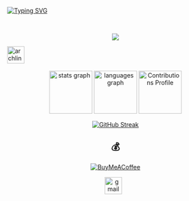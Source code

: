 [![Typing SVG](https://readme-typing-svg.demolab.com?font=Pacifico&pause=1000&width=435&lines=Hey%2C+It's+archie;I+am+a+Full+Stack+Developer;Talk+is+cheap+Show+me+the+code;Pentester+I+Love+Hacking)](https://git.io/typing-svg)



<br>
<p align="center"> 
  <img src="https://profile-counter.glitch.me/14archie/count.svg" />
</p>

<div align="left">
   <a href="https://archlinux.org/" target="_blank">
        <img src="https://www.vectorlogo.zone/logos/archlinux/archlinux-icon.svg" alt="archlinux" width="40" height="40"/> 
    </a>
</div>
	
<br>

<div align="center">	
<img src="https://github-readme-stats.vercel.app/api?hide_title=false&hide_rank=false&show_icons=true&include_all_commits=true&count_private=true&disable_animations=false&theme=nightowl&locale=en&hide_border=false&username=14archie" height="100" alt="stats graph"  />
<img src="https://github-readme-stats.vercel.app/api/top-langs?locale=en&hide_title=false&layout=compact&card_width=320&langs_count=5&theme=nightowl&hide_border=false&username=14archie" height="100" alt="languages graph"  />
	<img alt="Contributions Profile" src="https://github-profile-summary-cards.vercel.app/api/cards/profile-details?username=14archie&theme=nightowl" height="100" alt="Contributions Profile" />

 [![GitHub Streak](https://streak-stats.demolab.com/?user=14archie&theme=nightowl)](https://git.io/streak-stats)

  
  ## 💰 
[![BuyMeACoffee](https://img.shields.io/badge/Buy%20Me%20a%20Coffee-ffdd00?style=for-the-badge&logo=buy-me-a-coffee&logoColor=black)](https://buymeacoffee.com/toor) 

  
  <div class="footer" align="center" style="margin:15px;">
    <a href="mailto:muriithidennis340@gmail.com" target="_blank">
        <img style="margin:0 10px 10px 0;" src="https://user-images.githubusercontent.com/78341798/194531383-ddb2b774-5bb9-491c-b601-4a4a7d9792fb.svg" alt="gmail" width="40px"/>
    </a>
    
</div>


  

